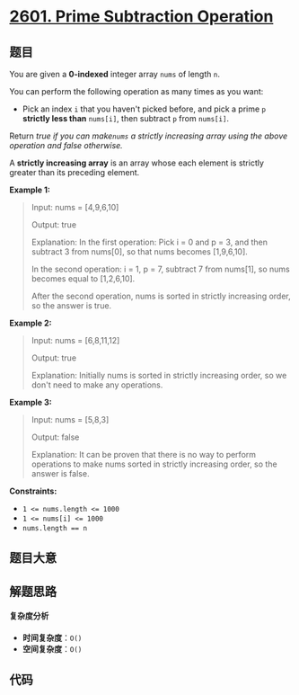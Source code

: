 # [2601. Prime Subtraction Operation](https://leetcode.com/problems/prime-subtraction-operation/)

## 题目

You are given a **0-indexed** integer array `nums` of length `n`.

You can perform the following operation as many times as you want:

- Pick an index `i` that you haven't picked before, and pick a prime `p` **strictly less than** `nums[i]`, then subtract `p` from `nums[i]`.

Return _true if you can make`nums` a strictly increasing array using the above
operation and false otherwise._

A **strictly increasing array** is an array whose each element is strictly
greater than its preceding element.

**Example 1:**

> Input: nums = [4,9,6,10]
>
> Output: true
>
> Explanation: In the first operation: Pick i = 0 and p = 3, and then subtract 3 from nums[0], so that nums becomes [1,9,6,10].
>
> In the second operation: i = 1, p = 7, subtract 7 from nums[1], so nums becomes equal to [1,2,6,10].
>
> After the second operation, nums is sorted in strictly increasing order, so the answer is true.

**Example 2:**

> Input: nums = [6,8,11,12]
>
> Output: true
>
> Explanation: Initially nums is sorted in strictly increasing order, so we don't need to make any operations.

**Example 3:**

> Input: nums = [5,8,3]
>
> Output: false
>
> Explanation: It can be proven that there is no way to perform operations to make nums sorted in strictly increasing order, so the answer is false.

**Constraints:**

- `1 <= nums.length <= 1000`
- `1 <= nums[i] <= 1000`
- `nums.length == n`

## 题目大意

## 解题思路

#### 复杂度分析

- **时间复杂度**：`O()`
- **空间复杂度**：`O()`

## 代码

```javascript

```
